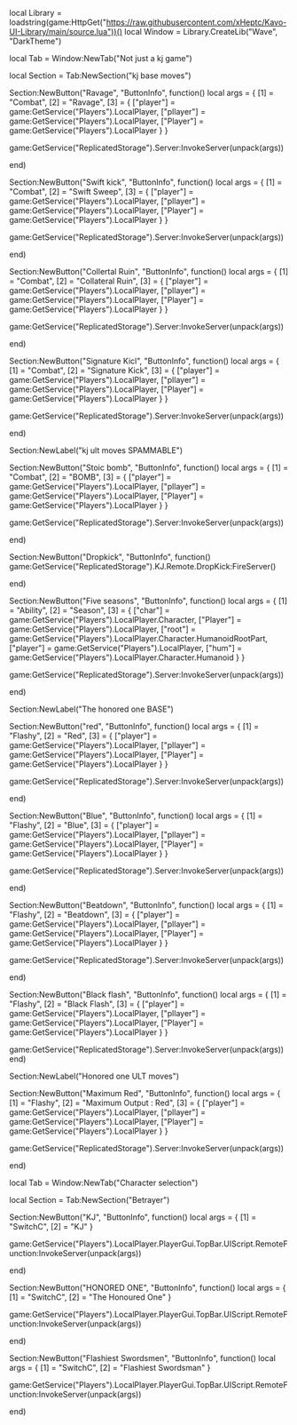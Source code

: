 local Library = loadstring(game:HttpGet("https://raw.githubusercontent.com/xHeptc/Kavo-UI-Library/main/source.lua"))()
local Window = Library.CreateLib("Wave", "DarkTheme")

local Tab = Window:NewTab("Not just a kj game")

local Section = Tab:NewSection("kj base moves")

Section:NewButton("Ravage", "ButtonInfo", function()
    local args = {
    [1] = "Combat",
    [2] = "Ravage",
    [3] = {
        ["player"] = game:GetService("Players").LocalPlayer,
        ["pllayer"] = game:GetService("Players").LocalPlayer,
        ["Player"] = game:GetService("Players").LocalPlayer
    }
}

game:GetService("ReplicatedStorage").Server:InvokeServer(unpack(args))

end)

Section:NewButton("Swift kick", "ButtonInfo", function()
    local args = {
    [1] = "Combat",
    [2] = "Swift Sweep",
    [3] = {
        ["player"] = game:GetService("Players").LocalPlayer,
        ["pllayer"] = game:GetService("Players").LocalPlayer,
        ["Player"] = game:GetService("Players").LocalPlayer
    }
}

game:GetService("ReplicatedStorage").Server:InvokeServer(unpack(args))

end)


Section:NewButton("Collertal Ruin", "ButtonInfo", function()
    local args = {
    [1] = "Combat",
    [2] = "Collateral Ruin",
    [3] = {
        ["player"] = game:GetService("Players").LocalPlayer,
        ["pllayer"] = game:GetService("Players").LocalPlayer,
        ["Player"] = game:GetService("Players").LocalPlayer
    }
}

game:GetService("ReplicatedStorage").Server:InvokeServer(unpack(args))

end)


Section:NewButton("Signature Kicl", "ButtonInfo", function()
    local args = {
    [1] = "Combat",
    [2] = "Signature Kick",
    [3] = {
        ["player"] = game:GetService("Players").LocalPlayer,
        ["pllayer"] = game:GetService("Players").LocalPlayer,
        ["Player"] = game:GetService("Players").LocalPlayer
    }
}

game:GetService("ReplicatedStorage").Server:InvokeServer(unpack(args))

end)

Section:NewLabel("kj ult moves SPAMMABLE")

Section:NewButton("Stoic bomb", "ButtonInfo", function()
   local args = {
    [1] = "Combat",
    [2] = "BOMB",
    [3] = {
        ["player"] = game:GetService("Players").LocalPlayer,
        ["pllayer"] = game:GetService("Players").LocalPlayer,
        ["Player"] = game:GetService("Players").LocalPlayer
    }
}

game:GetService("ReplicatedStorage").Server:InvokeServer(unpack(args))

end)

Section:NewButton("Dropkick", "ButtonInfo", function()
    game:GetService("ReplicatedStorage").KJ.Remote.DropKick:FireServer()

end)

Section:NewButton("Five seasons", "ButtonInfo", function()
    local args = {
    [1] = "Ability",
    [2] = "Season",
    [3] = {
        ["char"] = game:GetService("Players").LocalPlayer.Character,
        ["Player"] = game:GetService("Players").LocalPlayer,
        ["root"] = game:GetService("Players").LocalPlayer.Character.HumanoidRootPart,
        ["player"] = game:GetService("Players").LocalPlayer,
        ["hum"] = game:GetService("Players").LocalPlayer.Character.Humanoid
    }
}

game:GetService("ReplicatedStorage").Server:InvokeServer(unpack(args))

end)

Section:NewLabel("The honored one BASE")

Section:NewButton("red", "ButtonInfo", function()
    local args = {
    [1] = "Flashy",
    [2] = "Red",
    [3] = {
        ["player"] = game:GetService("Players").LocalPlayer,
        ["pllayer"] = game:GetService("Players").LocalPlayer,
        ["Player"] = game:GetService("Players").LocalPlayer
    }
}

game:GetService("ReplicatedStorage").Server:InvokeServer(unpack(args))

end)

Section:NewButton("Blue", "ButtonInfo", function()
    local args = {
    [1] = "Flashy",
    [2] = "Blue",
    [3] = {
        ["player"] = game:GetService("Players").LocalPlayer,
        ["pllayer"] = game:GetService("Players").LocalPlayer,
        ["Player"] = game:GetService("Players").LocalPlayer
    }
}

game:GetService("ReplicatedStorage").Server:InvokeServer(unpack(args))

end)

Section:NewButton("Beatdown", "ButtonInfo", function()
    local args = {
    [1] = "Flashy",
    [2] = "Beatdown",
    [3] = {
        ["player"] = game:GetService("Players").LocalPlayer,
        ["pllayer"] = game:GetService("Players").LocalPlayer,
        ["Player"] = game:GetService("Players").LocalPlayer
    }
}

game:GetService("ReplicatedStorage").Server:InvokeServer(unpack(args))

end)

Section:NewButton("Black flash", "ButtonInfo", function()
   local args = {
    [1] = "Flashy",
    [2] = "Black Flash",
    [3] = {
        ["player"] = game:GetService("Players").LocalPlayer,
        ["pllayer"] = game:GetService("Players").LocalPlayer,
        ["Player"] = game:GetService("Players").LocalPlayer
    }
}

game:GetService("ReplicatedStorage").Server:InvokeServer(unpack(args))
end)


Section:NewLabel("Honored one ULT moves")

Section:NewButton("Maximum Red", "ButtonInfo", function()
    local args = {
    [1] = "Flashy",
    [2] = "Maximum Output : Red",
    [3] = {
        ["player"] = game:GetService("Players").LocalPlayer,
        ["pllayer"] = game:GetService("Players").LocalPlayer,
        ["Player"] = game:GetService("Players").LocalPlayer
    }
}

game:GetService("ReplicatedStorage").Server:InvokeServer(unpack(args))

end)

local Tab = Window:NewTab("Character selection")

local Section = Tab:NewSection("Betrayer")

Section:NewButton("KJ", "ButtonInfo", function()
    local args = {
    [1] = "SwitchC",
    [2] = "KJ"
}

game:GetService("Players").LocalPlayer.PlayerGui.TopBar.UIScript.RemoteFunction:InvokeServer(unpack(args))

end)

Section:NewButton("HONORED ONE", "ButtonInfo", function()
    local args = {
    [1] = "SwitchC",
    [2] = "The Honoured One"
}

game:GetService("Players").LocalPlayer.PlayerGui.TopBar.UIScript.RemoteFunction:InvokeServer(unpack(args))

end)


Section:NewButton("Flashiest Swordsmen", "ButtonInfo", function()
    local args = {
    [1] = "SwitchC",
    [2] = "Flashiest Swordsman"
}

game:GetService("Players").LocalPlayer.PlayerGui.TopBar.UIScript.RemoteFunction:InvokeServer(unpack(args))

end)
